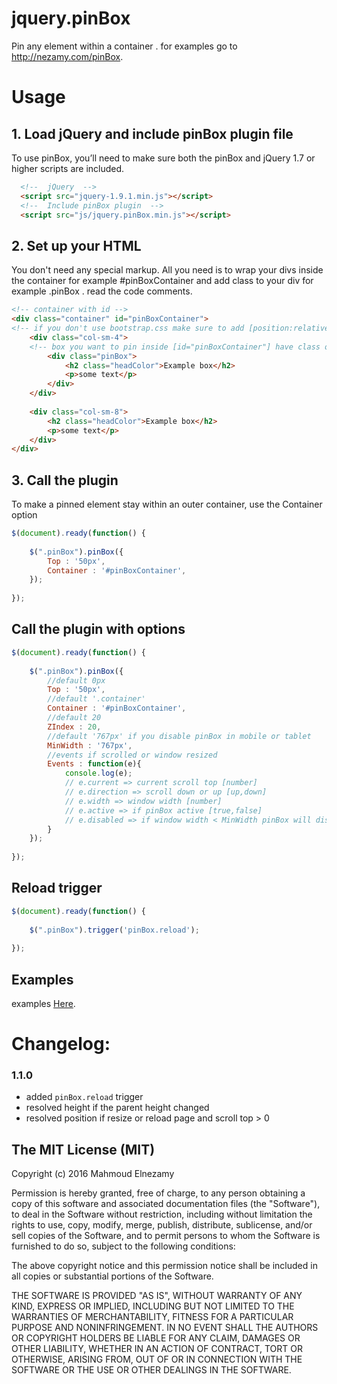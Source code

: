 # jquery.pinBox
Pin any element within a container . for examples go to http://nezamy.com/pinBox.

# Usage

## 1. Load jQuery and include pinBox plugin file
To use pinBox, you’ll need to make sure both the pinBox and jQuery 1.7 or higher scripts are included.
```html
  <!--  jQuery  -->
  <script src="jquery-1.9.1.min.js"></script>
  <!--  Include pinBox plugin  -->
  <script src="js/jquery.pinBox.min.js"></script>
```

## 2. Set up your HTML
You don't need any special markup. All you need is to wrap your divs inside the container for example #pinBoxContainer and add class to your div for example .pinBox . read the code comments.
```html
<!-- container with id -->
<div class="container" id="pinBoxContainer">
<!-- if you don't use bootstrap.css make sure to add [position:relative] if div parent have float property.  -->
	<div class="col-sm-4">
	<!-- box you want to pin inside [id="pinBoxContainer"] have class or id -->
		<div class="pinBox">
			<h2 class="headColor">Example box</h2>
			<p>some text</p>
		</div>
	</div>
	
	<div class="col-sm-8">
		<h2 class="headColor">Example box</h2>
		<p>some text</p>
	</div>
</div>
```

## 3. Call the plugin
To make a pinned element stay within an outer container, use the Container option
```js
$(document).ready(function() {
 
	$(".pinBox").pinBox({
		Top : '50px',
		Container : '#pinBoxContainer',
	});
 
});
```

## Call the plugin with options
```js
$(document).ready(function() {
 
	$(".pinBox").pinBox({
		//default 0px
		Top : '50px',
		//default '.container' 
		Container : '#pinBoxContainer',
		//default 20 
		ZIndex : 20,
		//default '767px' if you disable pinBox in mobile or tablet
		MinWidth : '767px',
		//events if scrolled or window resized  
		Events : function(e){
			console.log(e);
			// e.current => current scroll top [number]
			// e.direction => scroll down or up [up,down]
			// e.width => window width [number]
			// e.active => if pinBox active [true,false]
			// e.disabled => if window width < MinWidth pinBox will disabled [true, false]
		}
	});
 
});
```

## Reload trigger
```js
$(document).ready(function() {
 
	$(".pinBox").trigger('pinBox.reload');
 
});
```

## Examples

examples [Here](http://nezamy.com/pinBox/).


# Changelog:

### 1.1.0
* added `pinBox.reload` trigger 
* resolved height if the parent height changed 
* resolved position if resize or reload page and scroll top  > 0



## The MIT License (MIT)

Copyright (c) 2016 Mahmoud Elnezamy

Permission is hereby granted, free of charge, to any person obtaining a copy
of this software and associated documentation files (the "Software"), to deal
in the Software without restriction, including without limitation the rights
to use, copy, modify, merge, publish, distribute, sublicense, and/or sell
copies of the Software, and to permit persons to whom the Software is
furnished to do so, subject to the following conditions:

The above copyright notice and this permission notice shall be included in all
copies or substantial portions of the Software.

THE SOFTWARE IS PROVIDED "AS IS", WITHOUT WARRANTY OF ANY KIND, EXPRESS OR
IMPLIED, INCLUDING BUT NOT LIMITED TO THE WARRANTIES OF MERCHANTABILITY,
FITNESS FOR A PARTICULAR PURPOSE AND NONINFRINGEMENT. IN NO EVENT SHALL THE
AUTHORS OR COPYRIGHT HOLDERS BE LIABLE FOR ANY CLAIM, DAMAGES OR OTHER
LIABILITY, WHETHER IN AN ACTION OF CONTRACT, TORT OR OTHERWISE, ARISING FROM,
OUT OF OR IN CONNECTION WITH THE SOFTWARE OR THE USE OR OTHER DEALINGS IN THE
SOFTWARE.

